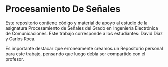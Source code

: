 # Procesamiento De Señales
Este repositorio contiene código y material de apoyo al estudio de la asignatura Procesamiento de Señales del Grado en Ingeniería Electrónica de Comunicaciones.
Este trabajo corresponde a los estudiantes: David Díaz y Carlos Roca.

Es importante destacar que erroneamente creamos un Repositorio personal para este trabajo, pensando que luego debía ser compartido con el profesor.
